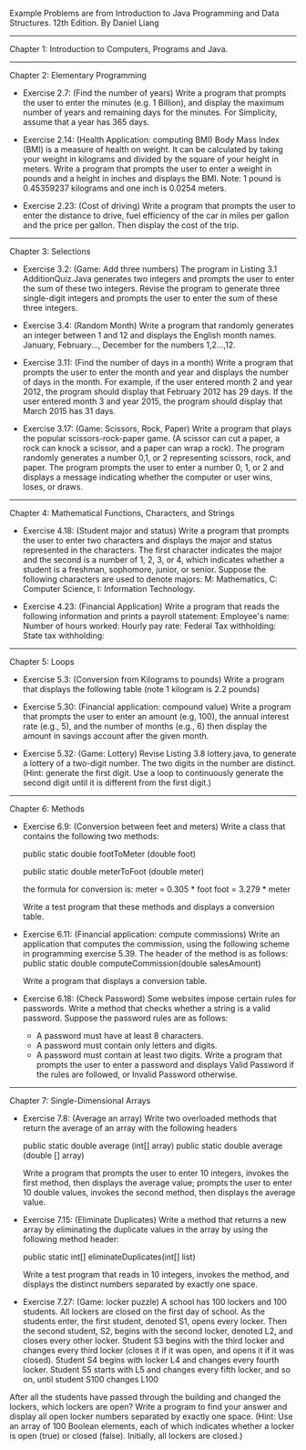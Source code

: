 Example Problems are from Introduction to Java Programming and Data Structures. 12th Edition.  By Daniel Liang

-------------------------------------------------------------------------------------------------------------------------------------------------------
Chapter 1: Introduction to Computers, Programs and Java.

-------------------------------------------------------------------------------------------------------------------------------------------------------

Chapter 2: Elementary Programming

  * Exercise 2.7:  (Find the number of years)  Write a program that prompts the user to enter the minutes (e.g. 1 Billion), and display the maximum number of years and remaining days for the minutes.  For Simplicity, assume that a year has 365 
    days.
  
  * Exercise 2.14:  (Health Application: computing BMI) Body Mass Index (BMI) is a measure of health on weight.  It can be calculated by taking your weight in kilograms and divided by the square of your height in meters.  Write a program that         prompts the user to enter a weight in pounds and a height in inches and displays the BMI.  Note: 1 pound is 0.45359237 kilograms and one inch is 0.0254 meters.
  
  * Exercise 2.23:  (Cost of driving) Write a program that prompts the user to enter the distance to drive, fuel efficiency of the car in miles per gallon and the price per gallon.  Then display the cost of the trip.
  
------------------------------------------------------------------------------------------------------------------------------------------------------
Chapter 3: Selections

  * Exercise 3.2:  (Game: Add three numbers)  The program in Listing 3.1 AdditionQuiz.Java generates two integers and prompts the user to enter the sum of these two integers.  Revise the program to generate three single-digit integers and prompts     the user to enter the sum of these three integers.

  * Exercise 3.4:  (Random Month) Write a program that randomly generates an integer between 1 and 12 and displays the English month names.  January, February..., December for the numbers 1,2...,12.

  * Exercise 3.11:  (Find the number of days in a month) Write a program that prompts the user to enter the month and year and displays the number of days in the month.  For example, if the user entered month 2 and year 2012, the program should       display that February 2012 has 29 days.  If the user entered month 3 and year 2015, the program should display that March 2015 has 31 days.

  * Exercise 3.17:  (Game: Scissors, Rock, Paper) Write a program that plays the popular scissors-rock-paper game.  (A scissor can cut a paper, a rock can knock a scissor, and a paper can wrap a rock).  The program randomly generates a number         0,1, or 2 representing scissors, rock, and paper.  The program prompts the user to enter a number 0, 1, or 2 and displays a message indicating whether the computer or user wins, loses, or draws.

------------------------------------------------------------------------------------------------------------------------------------------------------

Chapter 4:  Mathematical Functions, Characters, and Strings

  * Exercise 4.18:  (Student major and status)  Write a program that prompts the user to enter two characters and displays the major and status represented in the characters.  The first character indicates the major and the second is a number of 
    1, 2, 3, or 4, which indicates whether a student is a freshman, sophomore, junior, or senior.  Suppose the following characters are used to denote majors: M: Mathematics, C: Computer Science, I: Information Technology.

  * Exercise 4.23:  (Financial Application)  Write a program that reads the following information and prints a payroll statement:
            Employee's name:
            Number of hours worked:
            Hourly pay rate:
            Federal Tax withholding:
            State tax withholding:

------------------------------------------------------------------------------------------------------------------------------------------------------

Chapter 5:  Loops
  * Exercise 5.3: (Conversion from Kilograms to pounds)  Write a program that displays the following table (note 1 kilogram is 2.2 pounds)

  * Exercise 5.30:  (Financial application: compound value)  Write a program that prompts the user to enter an amount (e.g, 100), the annual interest rate (e.g., 5), and the number of months (e.g., 6) then display the amount in savings account        after the given month.

  * Exercise 5.32:  (Game: Lottery)  Revise Listing 3.8 lottery.java, to generate a lottery of a two-digit number.  The two digits in the number are distinct.  (Hint: generate the first digit.  Use a loop to continuously generate the second digit     until it is different from the first digit.)
  
------------------------------------------------------------------------------------------------------------------------------------------------------

Chapter 6: Methods

  * Exercise 6.9:  (Conversion between feet and meters)  Write a class that contains the following two methods:

      public static double footToMeter (double foot)

      public static double meterToFoot (double meter)

      the formula for conversion is:
        meter = 0.305 * foot
        foot = 3.279 * meter

    Write a test program that these methods and displays a conversion table.
  
  * Exercise 6.11:  (Financial application: compute commissions)  Write an application that computes the commission, using the following scheme in programming exercise 5.39.  The header of the method is as follows:
      public static double computeCommission(double salesAmount)

    Write a program that displays a conversion table.

  * Exercise 6.18:  (Check Password)  Some websites impose certain rules for passwords.  Write a method that checks whether a string is a valid password.  Suppose the password rules are as follows:
      * A password must have at least 8 characters.
      * A password must contain only letters and digits.
      * A password must contain at least two digits.
    Write a program that prompts the user to enter a password and displays Valid Password if the rules are followed, or Invalid Password otherwise.

------------------------------------------------------------------------------------------------------------------------------------------------------

Chapter 7:  Single-Dimensional Arrays
  * Exercise 7.8:  (Average an array)  Write two overloaded methods that return the average of an array with the following headers

      public static double average (int[] array)
      public static double average (double [] array)

    Write a program that prompts the user to enter 10 integers, invokes the first method, then displays the average value; prompts the user to enter 10 double values, invokes the second method, then displays the average value.
    
  * Exercise 7.15: (Eliminate Duplicates)  Write a method that returns a new array by eliminating the duplicate values in the array by using the following method header:

      public static int[] eliminateDuplicates(int[] list)

    Write a test program that reads in 10 integers, invokes the method, and displays the distinct numbers separated by exactly one space.

  * Exercise 7.27: (Game: locker puzzle) A school has 100 lockers and 100 students. All lockers are closed on the first day of school. As the students enter, the first student, denoted S1, opens every locker. Then the second student, S2, begins with the second locker, denoted L2, and closes every other locker.  Student S3 begins with the third locker and changes every third locker (closes it if it was open, and opens it if it was closed). Student S4 begins with locker L4 and changes every fourth locker. Student S5 starts with L5 and changes every fifth locker, and so on, until student S100 changes L100

After all the students have passed through the building and changed the lockers, which lockers are open? Write a program to find your answer and display all open locker numbers separated by exactly one space. (Hint: Use an array of 100 Boolean elements, each of which indicates whether a locker is open (true) or closed (false). Initially, all lockers are closed.)
            
